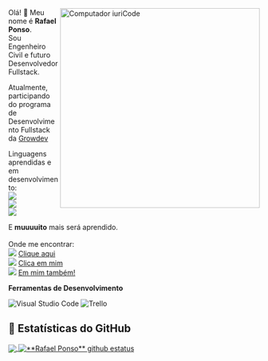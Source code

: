 <img src="https://raw.githubusercontent.com/MicaelliMedeiros/micaellimedeiros/master/image/computer-illustration.png" min-width="400px" max-width="400px" width="400px" align="right" alt="Computador iuriCode">
Olá! 🤘 Meu nome é <strong>Rafael Ponso</strong>.<br>
Sou Engenheiro Civil e futuro Desenvolvedor Fullstack.

Atualmente, participando do programa de Desenvolvimento Fullstack da <a href="https://www.growdev.com.br">Growdev</a>

Linguagens aprendidas e em desenvolvimento:<br>
<img src="https://img.shields.io/badge/HTML-239120?style=for-the-badge&logo=html5&logoColor=white" /> <br>
<img src="https://img.shields.io/badge/CSS-239120?style=for-the-badge&logo=css3&logoColor=white" /> <br>
<img src="https://img.shields.io/badge/JavaScript-F7DF1E?style=for-the-badge&logo=javascript&logoColor=black" /><br>

E <strong>muuuuito</strong> mais será aprendido.<br><br>
Onde me encontrar:<br>
<img src="https://img.shields.io/badge/Instagram-E4405F?style=for-the-badge&logo=instagram&logoColor=white/">
<a href="https://www.instagram.com/raafaponso/">Clique aqui</a><br>
<img src="https://img.shields.io/badge/Facebook-1877F2?style=for-the-badge&logo=facebook&logoColor=white">
<a href="https://www.facebook.com/rafael.ponso">Clica em mim</a><br>
<img src="https://img.shields.io/badge/LinkedIn-0077B5?style=for-the-badge&logo=linkedin&logoColor=white">
<a href="https://www.linkedin.com/in/rafael-ponso-06802942/">Em mim também!</a><br>


**Ferramentas de Desenvolvimento**

  ![Visual Studio Code](https://img.shields.io/badge/-Visual%20Studio%20Code-333333?style=flat&logo=visual-studio-code&logoColor=007ACC)
  ![Trello](https://img.shields.io/badge/-Trello-333333?style=flat&logo=trello&logoColor=007ACC)

  
  ## 🚀 Estatísticas do GitHub

<a href="https://github.com/Gurupreet">
  <img align="center" src="https://github-readme-stats.vercel.app/api/top-langs/?username=RafaelPonso&theme=dracula&hide_langs_below=1" />
</a>

<a href="https://github.com/Gurupreet">
 <img align="center" src="https://github-readme-stats.vercel.app/api?username=RafaelPonso&show_icons=true&theme=dracula&line_height=27" alt="**Rafael Ponso** github estatus"/>
</a><br>

<!--
**RafaelPonso/RafaelPonso** is a ✨ _special_ ✨ repository because its `README.md` (this file) appears on your GitHub profile.

Here are some ideas to get you started:

- 🔭 I’m currently working on ...
- 🌱 I’m currently learning ...
- 👯 I’m looking to collaborate on ...
- 🤔 I’m looking for help with ...
- 💬 Ask me about ...
- 📫 How to reach me: ...
- 😄 Pronouns: ...
- ⚡ Fun fact: ...
-->
